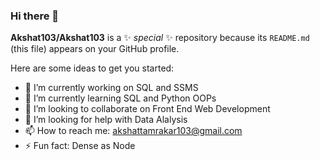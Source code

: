 ### Hi there 👋

**Akshat103/Akshat103** is a ✨ _special_ ✨ repository because its `README.md` (this file) appears on your GitHub profile.

Here are some ideas to get you started:

- 🔭 I’m currently working on SQL and SSMS
- 🌱 I’m currently learning SQL and Python OOPs
- 👯 I’m looking to collaborate on Front End Web Development
- 🤔 I’m looking for help with Data Alalysis
- 📫 How to reach me: akshattamrakar103@gmail.com
- ⚡ Fun fact: Dense as Node
